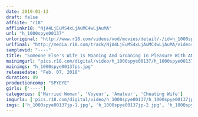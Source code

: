 ```yaml
---
date: 2019-01-13
draft: false
affsite: "r18"
afflinkr18: "NjA4LjEuMS4xLjAuMC4wLjAuMA"
url: "h_1000spye00137"
urloriginal: "http://www.r18.com/videos/vod/movies/detail/-/id=h_1000spye00137"
urlfinal: "http://media.r18.com/track/NjA4LjEuMS4xLjAuMC4wLjAuMA/videos/vod/movies/detail/-/id=h_1000spye00137"
samplevid: "----"
title: "Someone Else's Wife Is Moaning And Groaning In Pleasure With ANother Man's Dick In Her Pussy The NTR Love Hotel Scene Of The Crime"
mainimgurl: "pics.r18.com/digital/video/h_1000spye00137/h_1000spye00137ps.jpg"
mainimgs: "h_1000spye00137ps.jpg"
releasedate: "Feb. 07, 2018"
duration: 89
productioncomp: "SPYEYE"
girls: ['----']
categories: ['Married Woman', 'Voyeur', 'Amateur', 'Cheating Wife']
imgurls: ['pics.r18.com/digital/video/h_1000spye00137/h_1000spye00137jp-1.jpg', 'pics.r18.com/digital/video/h_1000spye00137/h_1000spye00137jp-2.jpg', 'pics.r18.com/digital/video/h_1000spye00137/h_1000spye00137jp-3.jpg', 'pics.r18.com/digital/video/h_1000spye00137/h_1000spye00137jp-4.jpg', 'pics.r18.com/digital/video/h_1000spye00137/h_1000spye00137jp-5.jpg', 'pics.r18.com/digital/video/h_1000spye00137/h_1000spye00137jp-6.jpg', 'pics.r18.com/digital/video/h_1000spye00137/h_1000spye00137jp-7.jpg', 'pics.r18.com/digital/video/h_1000spye00137/h_1000spye00137jp-8.jpg', 'pics.r18.com/digital/video/h_1000spye00137/h_1000spye00137jp-9.jpg', 'pics.r18.com/digital/video/h_1000spye00137/h_1000spye00137jp-10.jpg', 'pics.r18.com/digital/video/h_1000spye00137/h_1000spye00137jp-11.jpg', 'pics.r18.com/digital/video/h_1000spye00137/h_1000spye00137jp-12.jpg', 'pics.r18.com/digital/video/h_1000spye00137/h_1000spye00137jp-13.jpg', 'pics.r18.com/digital/video/h_1000spye00137/h_1000spye00137jp-14.jpg', 'pics.r18.com/digital/video/h_1000spye00137/h_1000spye00137jp-15.jpg', 'pics.r18.com/digital/video/h_1000spye00137/h_1000spye00137jp-16.jpg', 'pics.r18.com/digital/video/h_1000spye00137/h_1000spye00137jp-17.jpg', 'pics.r18.com/digital/video/h_1000spye00137/h_1000spye00137jp-18.jpg', 'pics.r18.com/digital/video/h_1000spye00137/h_1000spye00137jp-19.jpg', 'pics.r18.com/digital/video/h_1000spye00137/h_1000spye00137jp-20.jpg']
imgs: ['h_1000spye00137jp-1.jpg', 'h_1000spye00137jp-2.jpg', 'h_1000spye00137jp-3.jpg', 'h_1000spye00137jp-4.jpg', 'h_1000spye00137jp-5.jpg', 'h_1000spye00137jp-6.jpg', 'h_1000spye00137jp-7.jpg', 'h_1000spye00137jp-8.jpg', 'h_1000spye00137jp-9.jpg', 'h_1000spye00137jp-10.jpg', 'h_1000spye00137jp-11.jpg', 'h_1000spye00137jp-12.jpg', 'h_1000spye00137jp-13.jpg', 'h_1000spye00137jp-14.jpg', 'h_1000spye00137jp-15.jpg', 'h_1000spye00137jp-16.jpg', 'h_1000spye00137jp-17.jpg', 'h_1000spye00137jp-18.jpg', 'h_1000spye00137jp-19.jpg', 'h_1000spye00137jp-20.jpg']
---
```

